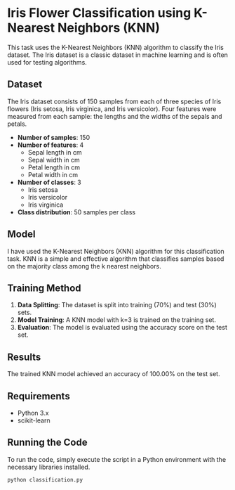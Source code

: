 # Iris Flower Classification using K-Nearest Neighbors (KNN)

This task uses the K-Nearest Neighbors (KNN) algorithm to classify the Iris dataset. The Iris dataset is a classic dataset in machine learning and is often used for testing algorithms.

## Dataset

The Iris dataset consists of 150 samples from each of three species of Iris flowers (Iris setosa, Iris virginica, and Iris versicolor). Four features were measured from each sample: the lengths and the widths of the sepals and petals.

- **Number of samples**: 150
- **Number of features**: 4
  - Sepal length in cm
  - Sepal width in cm
  - Petal length in cm
  - Petal width in cm
- **Number of classes**: 3
  - Iris setosa
  - Iris versicolor
  - Iris virginica
- **Class distribution**: 50 samples per class

## Model

I have used the K-Nearest Neighbors (KNN) algorithm for this classification task. KNN is a simple and effective algorithm that classifies samples based on the majority class among the k nearest neighbors.

## Training Method

1. **Data Splitting**: The dataset is split into training (70%) and test (30%) sets.
2. **Model Training**: A KNN model with k=3 is trained on the training set.
3. **Evaluation**: The model is evaluated using the accuracy score on the test set.

## Results

The trained KNN model achieved an accuracy of 100.00% on the test set.

## Requirements

- Python 3.x
- scikit-learn

## Running the Code

To run the code, simply execute the script in a Python environment with the necessary libraries installed.

```bash
python classification.py
